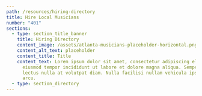 ```yaml
---
path: /resources/hiring-directory
title: Hire Local Musicians
number: "401"
sections:
  - type: section_title_banner
    title: Hiring Directory
    content_image: /assets/atlanta-musicians-placeholder-horizontal.png
    content_alt_text: placeholder
    content_title: Title
    content_text: Lorem ipsum dolor sit amet, consectetur adipiscing elit, sed do
      eiusmod tempor incididunt ut labore et dolore magna aliqua. Semper quis
      lectus nulla at volutpat diam. Nulla facilisi nullam vehicula ipsum a
      arcu.
  - type: section_directory
---
```

